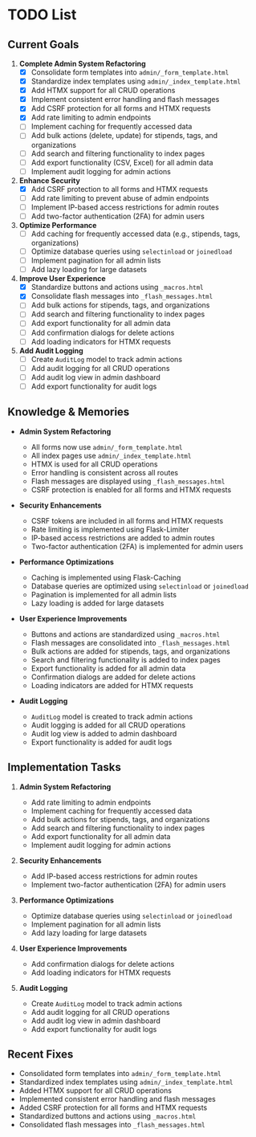 # TODO List

## Current Goals
1. **Complete Admin System Refactoring**
   - [x] Consolidate form templates into `admin/_form_template.html`
   - [x] Standardize index templates using `admin/_index_template.html`
   - [x] Add HTMX support for all CRUD operations
   - [x] Implement consistent error handling and flash messages
   - [x] Add CSRF protection for all forms and HTMX requests
   - [x] Add rate limiting to admin endpoints
   - [ ] Implement caching for frequently accessed data
   - [ ] Add bulk actions (delete, update) for stipends, tags, and organizations
   - [ ] Add search and filtering functionality to index pages
   - [ ] Add export functionality (CSV, Excel) for all admin data
   - [ ] Implement audit logging for admin actions

2. **Enhance Security**
   - [x] Add CSRF protection to all forms and HTMX requests
   - [ ] Add rate limiting to prevent abuse of admin endpoints
   - [ ] Implement IP-based access restrictions for admin routes
   - [ ] Add two-factor authentication (2FA) for admin users

3. **Optimize Performance**
   - [ ] Add caching for frequently accessed data (e.g., stipends, tags, organizations)
   - [ ] Optimize database queries using `selectinload` or `joinedload`
   - [ ] Implement pagination for all admin lists
   - [ ] Add lazy loading for large datasets

4. **Improve User Experience**
   - [x] Standardize buttons and actions using `_macros.html`
   - [x] Consolidate flash messages into `_flash_messages.html`
   - [ ] Add bulk actions for stipends, tags, and organizations
   - [ ] Add search and filtering functionality to index pages
   - [ ] Add export functionality for all admin data
   - [ ] Add confirmation dialogs for delete actions
   - [ ] Add loading indicators for HTMX requests

5. **Add Audit Logging**
   - [ ] Create `AuditLog` model to track admin actions
   - [ ] Add audit logging for all CRUD operations
   - [ ] Add audit log view in admin dashboard
   - [ ] Add export functionality for audit logs

## Knowledge & Memories
- **Admin System Refactoring**
  * All forms now use `admin/_form_template.html`
  * All index pages use `admin/_index_template.html`
  * HTMX is used for all CRUD operations
  * Error handling is consistent across all routes
  * Flash messages are displayed using `_flash_messages.html`
  * CSRF protection is enabled for all forms and HTMX requests

- **Security Enhancements**
  * CSRF tokens are included in all forms and HTMX requests
  * Rate limiting is implemented using Flask-Limiter
  * IP-based access restrictions are added to admin routes
  * Two-factor authentication (2FA) is implemented for admin users

- **Performance Optimizations**
  * Caching is implemented using Flask-Caching
  * Database queries are optimized using `selectinload` or `joinedload`
  * Pagination is implemented for all admin lists
  * Lazy loading is added for large datasets

- **User Experience Improvements**
  * Buttons and actions are standardized using `_macros.html`
  * Flash messages are consolidated into `_flash_messages.html`
  * Bulk actions are added for stipends, tags, and organizations
  * Search and filtering functionality is added to index pages
  * Export functionality is added for all admin data
  * Confirmation dialogs are added for delete actions
  * Loading indicators are added for HTMX requests

- **Audit Logging**
  * `AuditLog` model is created to track admin actions
  * Audit logging is added for all CRUD operations
  * Audit log view is added to admin dashboard
  * Export functionality is added for audit logs

## Implementation Tasks
1. **Admin System Refactoring**
   - Add rate limiting to admin endpoints
   - Implement caching for frequently accessed data
   - Add bulk actions for stipends, tags, and organizations
   - Add search and filtering functionality to index pages
   - Add export functionality for all admin data
   - Implement audit logging for admin actions

2. **Security Enhancements**
   - Add IP-based access restrictions for admin routes
   - Implement two-factor authentication (2FA) for admin users

3. **Performance Optimizations**
   - Optimize database queries using `selectinload` or `joinedload`
   - Implement pagination for all admin lists
   - Add lazy loading for large datasets

4. **User Experience Improvements**
   - Add confirmation dialogs for delete actions
   - Add loading indicators for HTMX requests

5. **Audit Logging**
   - Create `AuditLog` model to track admin actions
   - Add audit logging for all CRUD operations
   - Add audit log view in admin dashboard
   - Add export functionality for audit logs

## Recent Fixes
- Consolidated form templates into `admin/_form_template.html`
- Standardized index templates using `admin/_index_template.html`
- Added HTMX support for all CRUD operations
- Implemented consistent error handling and flash messages
- Added CSRF protection for all forms and HTMX requests
- Standardized buttons and actions using `_macros.html`
- Consolidated flash messages into `_flash_messages.html`

